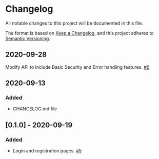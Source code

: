 # Changelog
All notable changes to this project will be documented in this file.

The format is based on [Keep a Changelog](https://keepachangelog.com/en/1.0.0/),
and this project adheres to [Semantic Versioning](https://semver.org/spec/v2.0.0.html).

## 2020-09-28
Modify API to include Basic Security and Error handling features. [#6](https://github.com/SenecaCollegeBTSProjects/Group_12/issues/6)

## 2020-09-13
### Added 
- CHANGELOG.md file

## [0.1.0] - 2020-09-19
### Added 
- Login and registration pages. [#5](https://github.com/SenecaCollegeBTSProjects/Group_12/issues/5)

